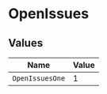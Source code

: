 # OpenIssues


## Values

| Name            | Value           |
| --------------- | --------------- |
| `OpenIssuesOne` | 1               |